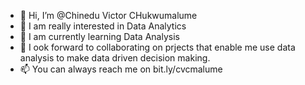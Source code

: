 - 👋 Hi, I’m @Chinedu Victor CHukwumalume
- 👀 I am really interested in Data Analytics
- 🌱 I am currently learning Data Analysis
- 💞️ I ook forward to collaborating on prjects that enable me use data analysis to make data driven decision making.
- 📫 You can always reach me on bit.ly/cvcmalume

<!---
Malumeszn/Malumeszn is a ✨ special ✨ repository because its `README.md` (this file) appears on your GitHub profile.
You can click the Preview link to take a look at your changes.
--->
